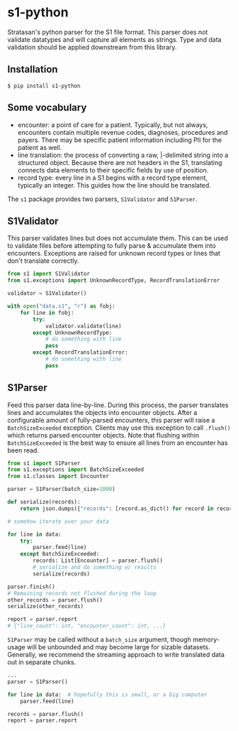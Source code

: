 # s1-python

Stratasan's python parser for the S1 file format. This parser does not validate datatypes and will capture all elements as strings. Type and data validation should be applied downstream from this library.

## Installation

`$ pip install s1-python`

## Some vocabulary

* encounter: a point of care for a patient. Typically, but not always, encounters contain multiple revenue codes, diagnoses, procedures and payers. There may be specific patient information including PII for the patient as well.
* line translation: the process of converting a raw, |-delimited string into a structured object. Because there are not headers in the S1, translating connects data elements to their specific fields by use of position.
* record type: every line in a S1 begins with a record type element, typically an integer. This guides how the line should be translated.


The `s1` package provides two parsers, `S1Validator` and `S1Parser`.

## S1Validator

This parser validates lines but does not accumulate them. This can be used to validate files before attempting to fully parse & accumulate them into encounters. Exceptions are raised for unknown record types or lines that don't translate correctly.

```python
from s1 import S1Validator
from s1.exceptions import UnknownRecordType, RecordTranslationError

validator = S1Validator()

with open("data.s1", "r") as fobj:
    for line in fobj:
        try:
            validator.validate(line)
        except UnknownRecordType:
            # do something with line
            pass
        except RecordTranslationError:
            # do something with line
            pass
```

## S1Parser

Feed this parser data line-by-line. During this process, the parser translates lines and accumulates the objects into encounter objects. After a configurable amount of fully-parsed encounters, this parser will raise a `BatchSizeExceeded` exception. Clients may use this exception to call `.flush()` which returns parsed encounter objects. Note that flushing within `BatchSizeExceeded` is the best way to ensure all lines from an encounter has been read.

```python
from s1 import S1Parser
from s1.exceptions import BatchSizeExceeded
from s1.classes import Encounter

parser = S1Parser(batch_size=1000)

def serialize(records):
    return json.dumps({"records": [record.as_dict() for record in records]})

# somehow iterate over your data

for line in data:
    try:
        parser.feed(line)
    except BatchSizeExceeded:
        records: List[Encounter] = parser.flush()
        # serialize and do something w/ results
        serialize(records)

parser.finish()
# Remaining records not flushed during the loop
other_records = parser.flush()
serialize(other_records)

report = parser.report
# {"line_count": int, "encounter_count": int, ...}
```

`S1Parser` may be called without a `batch_size` argument, though memory-usage
will be unbounded and may become large for sizable datasets. Generally, we recommend the streaming approach to write translated data out in separate chunks.


```python
...
parser = S1Parser()

for line in data:  # hopefully this is small, or a big computer
    parser.feed(line)

records = parser.flush()
report = parser.report
```
